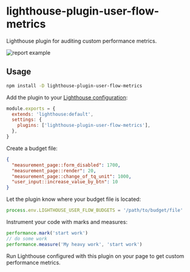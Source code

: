 # lighthouse-plugin-user-flow-metrics

Lighthouse plugin for auditing custom performance metrics.

<img src="https://user-images.githubusercontent.com/489018/200261182-9832ea93-6768-449b-a07a-8aac446368cc.png" alt="report example" />

## Usage

```sh
npm install -D lighthouse-plugin-user-flow-metrics
```

Add the plugin to your [Lighthouse configuration](https://github.com/GoogleChrome/lighthouse/blob/main/docs/configuration.md):

```javascript
module.exports = {
  extends: 'lighthouse:default',
  settings: {
    plugins: ['lighthouse-plugin-user-flow-metrics'],
  },
}
```

Create a budget file:

```json
{
  "measurement_page::form_disabled": 1700,
  "measurement_page::render": 20,
  "measurement_page::change_of_tq_unit": 1000,
  "user_input::increase_value_by_btn": 10
}
```

Let the plugin know where your budget file is located:

```javascript
process.env.LIGHTHOUSE_USER_FLOW_BUDGETS = '/path/to/budget/file'
```

Instrument your code with marks and measures:

```javascript
performance.mark('start work')
// do some work
performance.measure('My heavy work', 'start work')
```

Run Lighthouse configured with this plugin on your page to get custom performance metrics.
